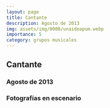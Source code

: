```yaml
---
layout: page
title: Cantante
description: Agosto de 2013
img: assets/img/0000/unaideapum.webp
importance: 5
category: grupos musicales
---
```


## Cantante
### Agosto de 2013
### Fotografías en escenario